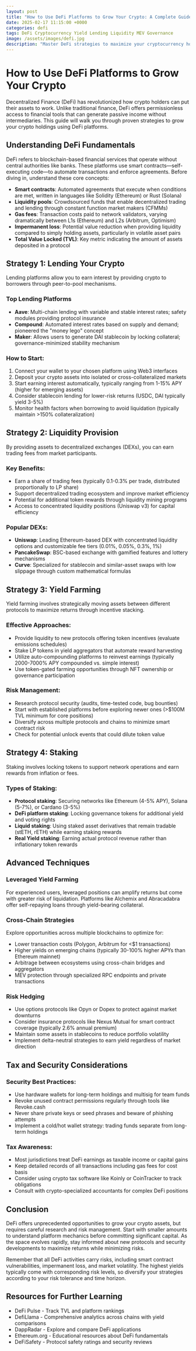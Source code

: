 ```yaml
---
layout: post
title: "How to Use DeFi Platforms to Grow Your Crypto: A Complete Guide"
date: 2025-02-17 11:15:00 +0000
categories: defi
tags: DeFi Cryptocurrency Yield Lending Liquidity MEV Governance
image: /assets/images/defi.jpg
description: "Master DeFi strategies to maximize your cryptocurrency holdings with this in-depth guide covering lending, liquidity provision, yield farming, and advanced techniques for growing your crypto assets."
---
```


# How to Use DeFi Platforms to Grow Your Crypto

Decentralized Finance (DeFi) has revolutionized how crypto holders can put their assets to work. Unlike traditional finance, DeFi offers permissionless access to financial tools that can generate passive income without intermediaries. This guide will walk you through proven strategies to grow your crypto holdings using DeFi platforms.

## Understanding DeFi Fundamentals

DeFi refers to blockchain-based financial services that operate without central authorities like banks. These platforms use smart contracts—self-executing code—to automate transactions and enforce agreements. Before diving in, understand these core concepts:

- **Smart contracts**: Automated agreements that execute when conditions are met, written in languages like Solidity (Ethereum) or Rust (Solana)
- **Liquidity pools**: Crowdsourced funds that enable decentralized trading and lending through constant function market makers (CFMMs)
- **Gas fees**: Transaction costs paid to network validators, varying dramatically between L1s (Ethereum) and L2s (Arbitrum, Optimism)
- **Impermanent loss**: Potential value reduction when providing liquidity compared to simply holding assets, particularly in volatile asset pairs
- **Total Value Locked (TVL)**: Key metric indicating the amount of assets deposited in a protocol

## Strategy 1: Lending Your Crypto

Lending platforms allow you to earn interest by providing crypto to borrowers through peer-to-pool mechanisms.

### Top Lending Platforms
- **Aave**: Multi-chain lending with variable and stable interest rates; safety modules providing protocol insurance
- **Compound**: Automated interest rates based on supply and demand; pioneered the "money lego" concept
- **Maker**: Allows users to generate DAI stablecoin by locking collateral; governance-minimized stability mechanism

### How to Start:
1. Connect your wallet to your chosen platform using Web3 interfaces
2. Deposit your crypto assets into isolated or cross-collateralized markets
3. Start earning interest automatically, typically ranging from 1-15% APY (higher for emerging assets)
4. Consider stablecoin lending for lower-risk returns (USDC, DAI typically yield 3-5%)
5. Monitor health factors when borrowing to avoid liquidation (typically maintain >150% collateralization)

## Strategy 2: Liquidity Provision

By providing assets to decentralized exchanges (DEXs), you can earn trading fees from market participants.

### Key Benefits:
- Earn a share of trading fees (typically 0.1-0.3% per trade, distributed proportionally to LP share)
- Support decentralized trading ecosystem and improve market efficiency
- Potential for additional token rewards through liquidity mining programs
- Access to concentrated liquidity positions (Uniswap v3) for capital efficiency

### Popular DEXs:
- **Uniswap**: Leading Ethereum-based DEX with concentrated liquidity options and customizable fee tiers (0.01%, 0.05%, 0.3%, 1%)
- **PancakeSwap**: BSC-based exchange with gamified features and lottery mechanisms
- **Curve**: Specialized for stablecoin and similar-asset swaps with low slippage through custom mathematical formulas

## Strategy 3: Yield Farming

Yield farming involves strategically moving assets between different protocols to maximize returns through incentive stacking.

### Effective Approaches:
- Provide liquidity to new protocols offering token incentives (evaluate emissions schedules)
- Stake LP tokens in yield aggregators that automate reward harvesting
- Utilize auto-compounding platforms to reinvest earnings (typically 2000-7000% APY compounded vs. simple interest)
- Use token-gated farming opportunities through NFT ownership or governance participation

### Risk Management:
- Research protocol security (audits, time-tested code, bug bounties)
- Start with established platforms before exploring newer ones (>$100M TVL minimum for core positions)
- Diversify across multiple protocols and chains to minimize smart contract risk
- Check for potential unlock events that could dilute token value

## Strategy 4: Staking

Staking involves locking tokens to support network operations and earn rewards from inflation or fees.

### Types of Staking:
- **Protocol staking**: Securing networks like Ethereum (4-5% APY), Solana (5-7%), or Cardano (3-5%)
- **DeFi platform staking**: Locking governance tokens for additional yield and voting rights
- **Liquid staking**: Using staked asset derivatives that remain tradable (stETH, rETH) while earning staking rewards
- **Real Yield staking**: Earning actual protocol revenue rather than inflationary token rewards

## Advanced Techniques

### Leveraged Yield Farming
For experienced users, leveraged positions can amplify returns but come with greater risk of liquidation. Platforms like Alchemix and Abracadabra offer self-repaying loans through yield-bearing collateral.

### Cross-Chain Strategies
Explore opportunities across multiple blockchains to optimize for:
- Lower transaction costs (Polygon, Arbitrum for <$1 transactions)
- Higher yields on emerging chains (typically 30-100% higher APYs than Ethereum mainnet)
- Arbitrage between ecosystems using cross-chain bridges and aggregators
- MEV protection through specialized RPC endpoints and private transactions

### Risk Hedging
- Use options protocols like Opyn or Dopex to protect against market downturns
- Consider insurance protocols like Nexus Mutual for smart contract coverage (typically 2.6% annual premium)
- Maintain some assets in stablecoins to reduce portfolio volatility
- Implement delta-neutral strategies to earn yield regardless of market direction

## Tax and Security Considerations

### Security Best Practices:
- Use hardware wallets for long-term holdings and multisig for team funds
- Revoke unused contract permissions regularly through tools like Revoke.cash
- Never share private keys or seed phrases and beware of phishing attempts
- Implement a cold/hot wallet strategy: trading funds separate from long-term holdings

### Tax Awareness:
- Most jurisdictions treat DeFi earnings as taxable income or capital gains
- Keep detailed records of all transactions including gas fees for cost basis
- Consider using crypto tax software like Koinly or CoinTracker to track obligations
- Consult with crypto-specialized accountants for complex DeFi positions

## Conclusion

DeFi offers unprecedented opportunities to grow your crypto assets, but requires careful research and risk management. Start with smaller amounts to understand platform mechanics before committing significant capital. As the space evolves rapidly, stay informed about new protocols and security developments to maximize returns while minimizing risks.

Remember that all DeFi activities carry risks, including smart contract vulnerabilities, impermanent loss, and market volatility. The highest yields typically come with corresponding risk levels, so diversify your strategies according to your risk tolerance and time horizon.

## Resources for Further Learning

- DeFi Pulse - Track TVL and platform rankings
- DefiLlama - Comprehensive analytics across chains with yield comparisons
- DappRadar - Explore and compare DeFi applications
- Ethereum.org - Educational resources about DeFi fundamentals
- DeFiSafety - Protocol safety ratings and security reviews